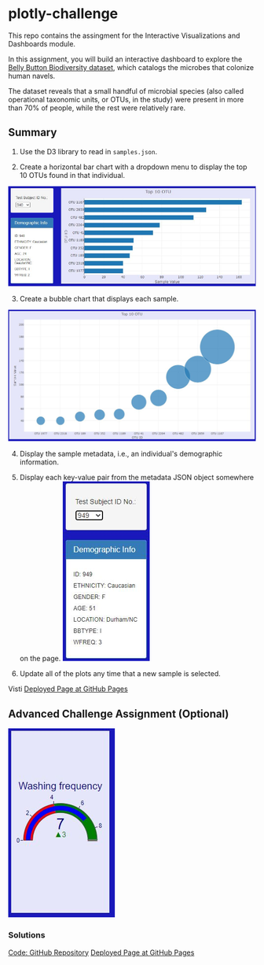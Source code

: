 # plotly-challenge
 This repo contains the assingment for  the Interactive Visualizations and Dashboards module.

 In this assignment, you will build an interactive dashboard to explore the [Belly Button Biodiversity dataset](http://robdunnlab.com/projects/belly-button-biodiversity/), which catalogs the microbes that colonize human navels.

The dataset reveals that a small handful of microbial species (also called operational taxonomic units, or OTUs, in the study) were present in more than 70% of people, while the rest were relatively rare.

## Summary

1. Use the D3 library to read in `samples.json`.

2. Create a horizontal bar chart with a dropdown menu to display the top 10 OTUs found in that individual.

![BarChart and DropDown Button](images\BarChart.JPG)

3. Create a bubble chart that displays each sample.

![Bubble Chart](images\BubbleChart.JPG)

4. Display the sample metadata, i.e., an individual's demographic information.

5. Display each key-value pair from the metadata JSON object somewhere on the page.
![Demographic Info](images\DemographicInfo.JPG)

6. Update all of the plots any time that a new sample is selected.

Visti [Deployed Page at GitHub Pages](https://lf-ruiz.github.io/plotly-challenge/)

## Advanced Challenge Assignment (Optional)

![Gauge Chart](images\GaugeChart.JPG)


 ### Solutions
[Code: GitHub Repository](https://github.com/LF-Ruiz/plotly-challenge)
[Deployed Page at GitHub Pages](https://lf-ruiz.github.io/plotly-challenge/)